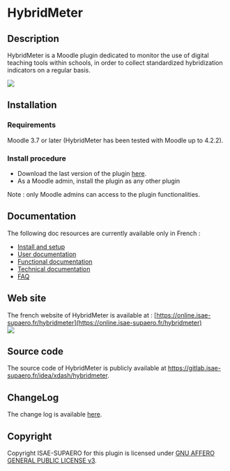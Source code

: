 # HybridMeter

## Description
HybridMeter is a Moodle plugin dedicated to monitor the use of digital teaching tools within schools, 
in order to collect standardized hybridization indicators on a regular basis.

![](https://t2594656.p.clickup-attachments.com/t2594656/0d25ea82-ff6e-4643-b73f-b43d6cf6bc72/image.png)

## Installation
### Requirements
Moodle 3.7 or later (HybridMeter has been tested with Moodle up to 4.2.2).
### Install procedure
* Download the last version of the plugin [here](https://online.isae-supaero.fr/resources/hybridmeter/download/report_hybridmeter.zip).
* As a Moodle admin, install the plugin as any other plugin

Note : only Moodle admins can access to the plugin functionalities.


## Documentation
The following doc resources are currently available only in French :
* [Install and setup](doc/doc_installation.md)
* [User documentation](doc/doc_utilisateur.md)
* [Functional documentation](doc/doc_fonctionnelle.md)
* [Technical documentation](doc/doc_technique.md)
* [FAQ](doc/faq.md)

## Web site
The french website of HybridMeter is available at : [https://online.isae-supaero.fr/hybridmeter](https://online.isae-supaero.fr/hybridmeter) \
[![](https://t2594656.p.clickup-attachments.com/t2594656/02a2acc8-fd84-4d24-9e1a-299262ff2ce0/HybridmeterWebsite.png)](https://online.isae-supaero.fr/hybridmeter)


## Source code
The source code of HybridMeter is publicly available at https://gitlab.isae-supaero.fr/idea/xdash/hybridmeter.

## ChangeLog
The change log is available [here](https://doc.clickup.com/d/h/2f5v0-8568/7b507d8c7c54778).

## Copyright
Copyright ISAE-SUPAERO for this plugin is licensed under [GNU AFFERO GENERAL PUBLIC LICENSE v3](LICENSE.md).